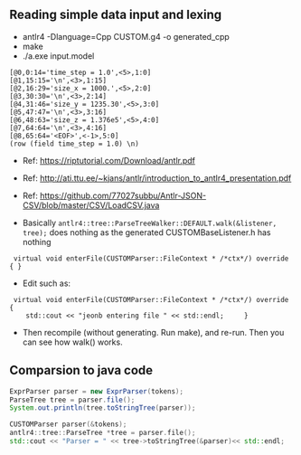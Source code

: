 ## Reading simple data input and lexing
- antlr4 -Dlanguage=Cpp CUSTOM.g4 -o generated_cpp
- make
- ./a.exe input.model 
```
[@0,0:14='time_step = 1.0',<5>,1:0]
[@1,15:15='\n',<3>,1:15]
[@2,16:29='size_x = 1000.',<5>,2:0]
[@3,30:30='\n',<3>,2:14]
[@4,31:46='size_y = 1235.30',<5>,3:0]
[@5,47:47='\n',<3>,3:16]
[@6,48:63='size_z = 1.376e5',<5>,4:0]
[@7,64:64='\n',<3>,4:16]
[@8,65:64='<EOF>',<-1>,5:0]
(row (field time_step = 1.0) \n)
```
- Ref: https://riptutorial.com/Download/antlr.pdf
- Ref: http://ati.ttu.ee/~kjans/antlr/introduction_to_antlr4_presentation.pdf
- Ref: https://github.com/77027subbu/Antlr-JSON-CSV/blob/master/CSV/LoadCSV.java

- Basically  `antlr4::tree::ParseTreeWalker::DEFAULT.walk(&listener, tree);` does nothing as the generated CUSTOMBaseListener.h has nothing
```
 virtual void enterFile(CUSTOMParser::FileContext * /*ctx*/) override { }
```
- Edit such as:
```
 virtual void enterFile(CUSTOMParser::FileContext * /*ctx*/) override { 
    std::cout << "jeonb entering file " << std::endl;     }
```
- Then recompile (without generating. Run make), and re-run. Then you can see how walk() works.


## Comparsion to java code
```java
ExprParser parser = new ExprParser(tokens);
ParseTree tree = parser.file(); 
System.out.println(tree.toStringTree(parser));
```
```C++
CUSTOMParser parser(&tokens);
antlr4::tree::ParseTree *tree = parser.file();
std::cout << "Parser = " << tree->toStringTree(&parser)<< std::endl;
```
